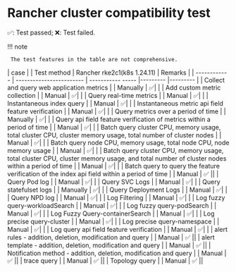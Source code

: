 # Rancher cluster compatibility test

✅: Test passed; ❌: Test failed.

!!! note

     The test features in the table are not comprehensive.

| case | | Test method | Rancher rke2c1(k8s 1.24.11) | Remarks |
| ------------ | ------------------------ | ----------- ----- |--------- |--------- |
| Collect and query web application metrics | | Manually | ✅| |
| Add custom metric collection | | Manual | ✅| |
| Query real-time metrics | | Manual | ✅| |
| Instantaneous index query | | Manual | ✅| |
| Instantaneous metric api field feature verification | | Manual | ✅| |
| Query metrics over a period of time | | Manually | ✅| |
| Query api field feature verification of metrics within a period of time | | Manual | ✅| |
| Batch query cluster CPU, memory usage, total cluster CPU, cluster memory usage, total number of cluster nodes | | Manual | ✅| |
| Batch query node CPU, memory usage, total node CPU, node memory usage | | Manual | ✅| |
| Batch query cluster CPU, memory usage, total cluster CPU, cluster memory usage, and total number of cluster nodes within a period of time | | Manual | ✅| |
| Batch query to query the feature verification of the index api field within a period of time | | Manual | ✅ ||
| Query Pod log | | Manual | ✅| |
| Query SVC Logs | | Manual | ✅| |
| Query statefulset logs | | Manually | ✅| |
| Query Deployment Logs | | Manual | ✅| |
| Query NPD log | | Manual | ✅| |
| Log Filtering | | Manual | ✅| |
| Log fuzzy query-workloadSearch | | Manual | ✅| |
| Log fuzzy query-podSearch | | Manual | ✅| |
| Log Fuzzy Query-containerSearch | | Manual | ✅| |
| Log precise query-cluster | | Manual | ✅| |
| Log precise query-namespace | | Manual | ✅| |
| Log query api field feature verification | | Manual | ✅| |
| alert rules - addition, deletion, modification and query | | Manual | ✅ ||
| alert template - addition, deletion, modification and query | | Manual | ✅ ||
| Notification method - addition, deletion, modification and query | | Manual | ✅ ||
| trace query | | Manual | ✅ ||
| Topology query | | Manual | ✅ ||
